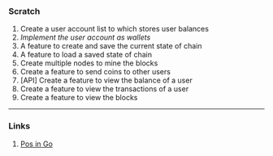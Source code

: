 ### Scratch

1. Create a user account list to which stores user balances
9. *Implement the user account as wallets*
2. A feature to create and save the current state of chain
3. A feature to load a saved state of chain
4. Create multiple nodes to mine the blocks
5. Create a feature to send coins to other users
6. [API] Create a feature to view the balance of a user
7. Create a feature to view the transactions of a user
8. Create a feature to view the blocks 

---

### Links

1. [Pos in Go](https://mycoralhealth.medium.com/code-your-own-proof-of-stake-blockchain-in-go-610cd99aa658)